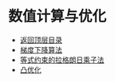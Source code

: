 # 数值计算与优化

- [返回顶层目录](../../README.md#目录)
- [梯度下降算法](gradient-descent.md)
- [等式约束的拉格朗日乘子法](lagrangian-multiplier-method.md)
- [凸优化](convex-optimization/convex-optimization.md)


